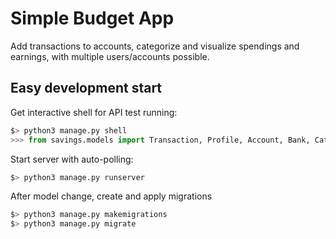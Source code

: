 # Simple Budget App
Add transactions to accounts, categorize and visualize spendings and earnings, with multiple users/accounts possible.

## Easy development start
Get interactive shell for API test running:
```python
$> python3 manage.py shell
>>> from savings.models import Transaction, Profile, Account, Bank, Category
```

Start server with auto-polling:
```python
$> python3 manage.py runserver
```

After model change, create and apply migrations
```python
$> python3 manage.py makemigrations
$> python3 manage.py migrate
```
